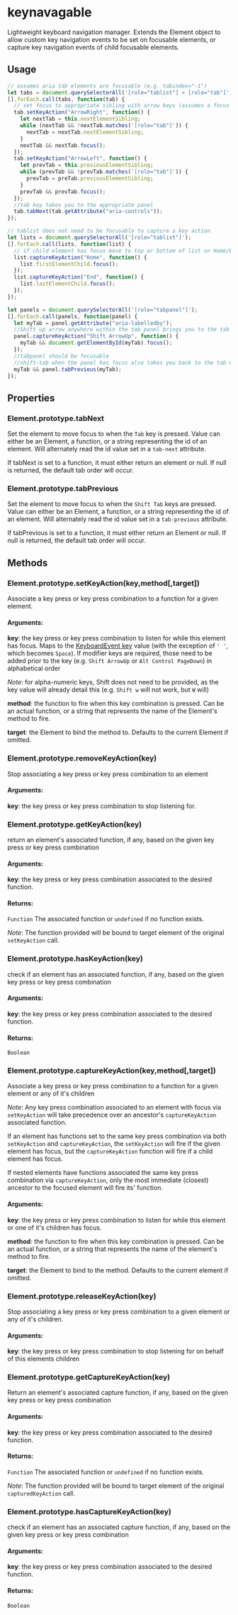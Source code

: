 # keynavagable

Lightweight keyboard navigation manager. Extends the Element object to allow
custom key navigation events to be set on focusable elements, or capture
key navigation events of child focusable elements.

## Usage

```js
// assumes aria tab elements are focusable (e.g. tabindex="-1")
let tabs = document.querySelectorAll('[role="tablist"] > [role="tab"]');
[].forEach.call(tabs, function(tab) {
  // set focus to appropriate sibling with arrow keys (assumes a focus event listener does the real work)
  tab.setKeyAction("ArrowRight", function() {
    let nextTab = this.nextElementSibling;
    while (nextTab && !nextTab.matches('[role="tab"]')) {
      nextTab = nextTab.nextElementSibling;
    }
    nextTab && nextTab.focus();
  });
  tab.setKeyAction("ArrowLeft", function() {
    let prevTab = this.previousElementSibling;
    while (prevTab && !prevTab.matches('[role="tab"]')) {
      prevTab = preTab.previousElementSibling;
    }
    prevTab && prevTab.focus();
  });
  //tab key takes you to the appropriate panel
  tab.tabNext(tab.getAttribute("aria-controls"));
});

// tablist does not need to be focusable to capture a key action
let lists = document.querySelectorAll('[role="tablist"]');
[].forEach.call(lists, function(list) {
  // if child element has focus move to top or bottom of list on Home/End
  list.captureKeyAction("Home", function() {
    list.firstElementChild.focus();
  });
  list.captureKeyAction("End", function() {
    list.lastElementChild.focus();
  });
});

let panels = document.querySelectorAll('[role="tabpanel"]');
[].forEach.call(panels, function(panel) {
  let myTab = panel.getAttribute("aria-labelledby");
  //Shift up arrow anywhere within the tab panel brings you to the tab element
  panel.captureKeyAction("Shift ArrowUp", function() {
    myTab && document.getElementById(myTab).focus();
  });
  //tabpanel should be focusable
  //shift-tab when the panel has focus also takes you back to the tab element
  myTab && panel.tabPrevious(myTab);
});
```

## Properties

### Element.prototype.tabNext

Set the element to move focus to when the `Tab` key is pressed.
Value can either be an Element, a function, or a string representing the id of an element. Will alternately read the id value set in a `tab-next` attribute.

If tabNext is set to a function, it must either return an element or null. If null is returned, the default tab order will occur.

### Element.prototype.tabPrevious

Set the element to move focus to when the `Shift Tab` keys are pressed.
Value can either be an Element, a function, or a string representing the id of an element. Will alternately read the id value set in a `tab-previous` attribute.

If tabPrevious is set to a function, it must either return an Element or null. If null is returned, the default tab order will occur.

## Methods

### Element.prototype.setKeyAction(key,method[,target])

Associate a key press or key press combination to a function for a given element.

#### Arguments:

**key**: the key press or key press combination to listen for while this element has focus. Maps to the [KeyboardEvent key](https://github.com/cvan/keyboardevent-key-polyfill) value (with the exception of `' '`, which becomes `Space`).
If modifier keys are required, those need to be added prior to the key (e.g. `Shift ArrowUp` or `Alt Control PageDown`) in alphabetical order

_Note_: for alpha-numeric keys, Shift does not need to be provided, as the key value will already detail this (e.g. `Shift w` will not work, but `W` will)

**method**: the function to fire when this key combination is pressed. Can be an actual function, or a string that represents the name of the Element's method to fire.

**target**: the Element to bind the method to. Defaults to the current Element if omitted.

### Element.prototype.removeKeyAction(key)

Stop associating a key press or key press combination to an element

#### Arguments:

**key**: the key press or key press combination to stop listening for.

### Element.prototype.getKeyAction(key)

return an element's associated function, if any, based on the given key press or key press combination

#### Arguments:

**key**: the key press or key press combination associated to the desired function.

#### Returns:

`Function` The associated function or `undefined` if no function exists.

_Note_: The function provided will be bound to target element of the original `setKeyAction` call.

### Element.prototype.hasKeyAction(key)

check if an element has an associated function, if any, based on the given key press or key press combination

#### Arguments:

**key**: the key press or key press combination associated to the desired function.

#### Returns:

`Boolean`

### Element.prototype.captureKeyAction(key,method[,target])

Associate a key press or key press combination to a function for a given element or any of it's children

_Note_: Any key press combination associated to an element with focus via `setKeyAction` will take precedence over an ancestor's `captureKeyAction` associated function.

If an element has functions set to the same key press combination via both `setKeyAction` and `captureKeyAction`, the `setKeyAction` will fire if the given element has focus, but the `captureKeyAction` function will fire if a child element has focus.

If nested elements have functions associated the same key press combination via `captureKeyAction`, only the most immediate (closest) ancestor to the focused element will fire its' function.

#### Arguments:

**key**: the key press or key press combination to listen for while this element or one of it's children has focus.

**method**: the function to fire when this key combination is pressed. Can be an actual function, or a string that represents the name of the element's method to fire.

**target**: the Element to bind to the method. Defaults to the current element if omitted.

### Element.prototype.releaseKeyAction(key)

Stop associating a key press or key press combination to a given element or any of it's children.

#### Arguments:

**key**: the key press or key press combination to stop listening for on behalf of this elements children

### Element.prototype.getCaptureKeyAction(key)

Return an element's associated capture function, if any, based on the given key press or key press combination

#### Arguments:

**key**: the key press or key press combination associated to the desired function.

#### Returns:

`Function` The associated function or `undefined` if no function exists.

_Note_: The function provided will be bound to target element of the original `capturedKeyAction` call.

### Element.prototype.hasCaptureKeyAction(key)

check if an element has an associated capture function, if any, based on the given key press or key press combination

#### Arguments:

**key**: the key press or key press combination associated to the desired function.

#### Returns:

`Boolean`
